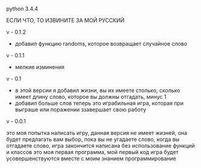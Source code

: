 python 3.4.4


ЕСЛИ ЧТО, ТО ИЗВИНИТЕ ЗА МОЙ РУССКИЙ

v - 0.1.2

 - добавил функцию randoms, которое возвращает случайное слово


v - 0.1.1

 - мелкие изминения

v - 0.1

 - в этой версии я добавил жизни, вы их имеете столько, сколько имеет длину слово, которое вы должны отгадать, минус 1
 - добавил больше слов
 теперь это играбильная игра, которая при выграше или поражении ззавершает свою работу


v - 0.0.1

это моя попытка написать игру, данная версия не имеет жизней, она будет предлагать вам выбор, пока вы не угадаете слово,
когда вы отгадаете слово, игра закончится
написана без использование функций и классов
это моя первая программа, мой первый код
игра будет усовершенствуются вместе с моим знанием программирование

